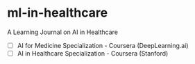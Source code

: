 # ml-in-healthcare
A Learning Journal on AI in Healthcare
- [ ] AI for Medicine Specialization - Coursera (DeepLearning.ai)
- [ ] AI in Healthcare Specialization - Coursera (Stanford)  
